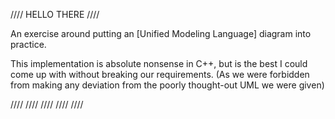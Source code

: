 //// HELLO THERE ////

An exercise around putting an [Unified Modeling Language] diagram into practice.

This implementation is absolute nonsense in C++, but is the best I could come up with without breaking our requirements. (As we were forbidden from making any deviation from the poorly thought-out UML we were given)

//// //// //// //// ////
